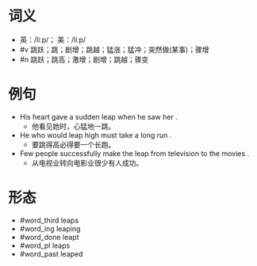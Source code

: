 # 词义
- 英：/liːp/； 美：/liːp/
- #v 跳跃；跳；剧增；跳越；猛涨；猛冲；突然做(某事)；骤增
- #n 跳跃；跳高；激增；剧增；跳越；骤变
# 例句
- His heart gave a sudden leap when he saw her .
	- 他看见她时，心猛地一跳。
- He who would leap high must take a long run .
	- 要跳得高必得要一个长跑。
- Few people successfully make the leap from television to the movies .
	- 从电视业转向电影业很少有人成功。
# 形态
- #word_third leaps
- #word_ing leaping
- #word_done leapt
- #word_pl leaps
- #word_past leaped

